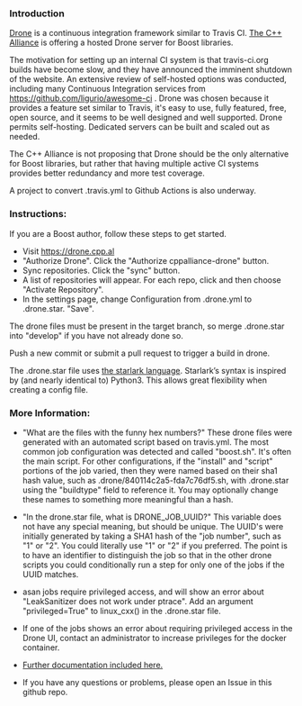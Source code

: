
### Introduction  

[Drone](https://www.drone.io/) is a continuous integration framework similar to Travis CI. [The C++ Alliance](https://cppalliance.org/) is offering a hosted Drone server for Boost libraries. 

The motivation for setting up an internal CI system is that travis-ci.org builds have become slow, and they have announced the imminent shutdown of the  website. An extensive review of self-hosted options was conducted, including many Continuous Integration services from https://github.com/ligurio/awesome-ci . Drone was chosen because it provides a feature set similar to Travis, it's easy to use, fully featured, free, open source, and it seems to be well designed and well supported. Drone permits self-hosting. Dedicated servers can be built and scaled out as needed.  

The C++ Alliance is not proposing that Drone should be the only alternative for Boost libraries, but rather that having multiple active CI systems provides better redundancy and more test coverage. 

A project to convert .travis.yml to Github Actions is also underway.  
  
### Instructions:  
  
If you are a Boost author, follow these steps to get started.  

- Visit https://drone.cpp.al
- "Authorize Drone". Click the "Authorize cppalliance-drone" button.  
- Sync repositories. Click the "sync" button.  
- A list of repositories will appear. For each repo, click and then choose "Activate Repository".  
- In the settings page, change Configuration from .drone.yml to .drone.star. "Save".  
  
The drone files must be present in the target branch, so merge .drone.star into "develop" if you have not already done so.  
  
Push a new commit or submit a pull request to trigger a build in drone.  
  

The .drone.star file uses [the starlark language](https://docs.bazel.build/versions/master/skylark/language.html). Starlark’s syntax is inspired by (and nearly identical to) Python3. This allows great flexibility when creating a config file.  

### More Information:

- "What are the files with the funny hex numbers?" These drone files were generated with an automated script based on travis.yml. The most common job configuration was detected and called "boost.sh". It's often the main script. For other configurations, if the "install" and "script" portions of the job varied, then they were named based on their sha1 hash value, such as .drone/840114c2a5-fda7c76df5.sh, with .drone.star using the "buildtype" field to reference it. You may optionally change these names to something more meaningful than a hash.  

- "In the drone.star file, what is DRONE_JOB_UUID?" This variable does not have any special meaning, but should be unique. The UUID's were initially generated by taking a SHA1 hash of the "job number", such as "1" or "2". You could literally use "1" or "2" if you preferred. The point is to have an identifier to distinguish the job so that in the other drone scripts you could conditionally run a step for only one of the jobs if the UUID matches. 

- asan jobs require privileged access, and will show an error about "LeakSanitizer does not work under ptrace".  Add an argument "privileged=True" to linux_cxx() in the .drone.star file. 
  
- If one of the jobs shows an error about requiring privileged access in the Drone UI, contact an administrator to increase privileges for the docker container.
  
- [Further documentation included here.](docs/drone-ci.md)  
  
- If you have any questions or problems, please open an Issue in this github repo.  
